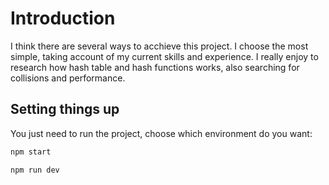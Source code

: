 # Introduction

I think there are several ways to acchieve this project. I choose the most simple, taking account of my current skills and experience. I really enjoy to research how hash table and hash functions works, also searching for collisions and performance.

## Setting things up

You just need to run the project, choose which environment do you want:

```bash filename="terminal - production mode"
npm start
```

```bash filename="terminal - development mode"
npm run dev
```
